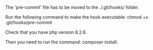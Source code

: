The 'pre-commit' file has to be moved to the ./.git/hooks/ folder.

Run the following command to make the hook executable:
chmod +x .git/hooks/pre-commit

Check that you have php version 8.2.6.

Then you need to run the command:
composer install.